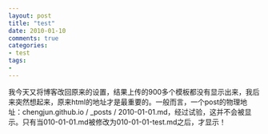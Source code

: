 ```yaml
---
layout: post
title: "test"
date: 2010-01-10
comments: true
categories: 
- test
tags:
- 
---
```


我今天又将博客改回原来的设置，结果上传的900多个模板都没有显示出来，我后来突然想起来，原来html的地址才是最重要的。一般而言，一个post的物理地址：chengjun.github.io / _posts / 2010-01-01.md，经过试验，这并不会被显示。只有当010-01-01.md被修改为010-01-01-test.md之后，才显示！
